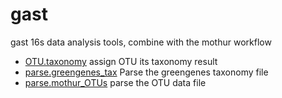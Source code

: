 ﻿# gast

gast 16s data analysis tools, combine with the mothur workflow

+ [OTU.taxonomy](gast/OTU.taxonomy.1) assign OTU its taxonomy result
+ [parse.greengenes_tax](gast/parse.greengenes_tax.1) Parse the greengenes taxonomy file
+ [parse.mothur_OTUs](gast/parse.mothur_OTUs.1) parse the OTU data file
